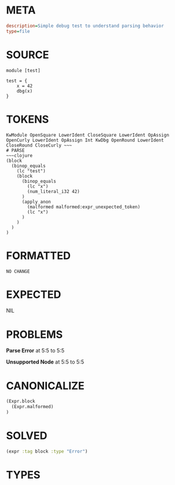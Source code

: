 # META
~~~ini
description=Simple debug test to understand parsing behavior
type=file
~~~
# SOURCE
~~~roc
module [test]

test = {
    x = 42
    dbg(x)
}
~~~
# TOKENS
~~~text
KwModule OpenSquare LowerIdent CloseSquare LowerIdent OpAssign OpenCurly LowerIdent OpAssign Int KwDbg OpenRound LowerIdent CloseRound CloseCurly ~~~
# PARSE
~~~clojure
(block
  (binop_equals
    (lc "test")
    (block
      (binop_equals
        (lc "x")
        (num_literal_i32 42)
      )
      (apply_anon
        (malformed malformed:expr_unexpected_token)
        (lc "x")
      )
    )
  )
)
~~~
# FORMATTED
~~~roc
NO CHANGE
~~~
# EXPECTED
NIL
# PROBLEMS
**Parse Error**
at 5:5 to 5:5

**Unsupported Node**
at 5:5 to 5:5

# CANONICALIZE
~~~clojure
(Expr.block
  (Expr.malformed)
)
~~~
# SOLVED
~~~clojure
(expr :tag block :type "Error")
~~~
# TYPES
~~~roc
~~~
